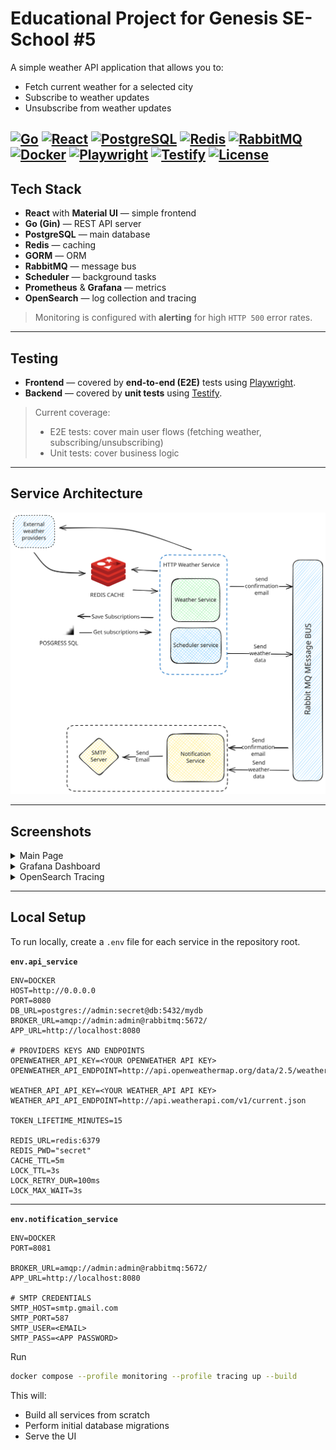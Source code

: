 # Educational Project for Genesis SE-School #5

A simple weather API application that allows you to:
- Fetch current weather for a selected city
- Subscribe to weather updates
- Unsubscribe from weather updates

[![Go](https://img.shields.io/badge/Go-1.22-blue?logo=go&logoColor=white)](https://go.dev/)
[![React](https://img.shields.io/badge/React-18-61dafb?logo=react&logoColor=white)](https://react.dev/)
[![PostgreSQL](https://img.shields.io/badge/PostgreSQL-16-blue?logo=postgresql&logoColor=white)](https://www.postgresql.org/)
[![Redis](https://img.shields.io/badge/Redis-7-red?logo=redis&logoColor=white)](https://redis.io/)
[![RabbitMQ](https://img.shields.io/badge/RabbitMQ-3.13-ff6600?logo=rabbitmq&logoColor=white)](https://www.rabbitmq.com/)
[![Docker](https://img.shields.io/badge/Docker-Compose-blue?logo=docker&logoColor=white)](https://www.docker.com/)
[![Playwright](https://img.shields.io/badge/Playwright-E2E-45ba4b?logo=playwright&logoColor=white)](https://playwright.dev/)
[![Testify](https://img.shields.io/badge/Testify-Unit_Tests-yellow?logo=go&logoColor=white)](https://github.com/stretchr/testify)
[![License](https://img.shields.io/badge/license-MIT-green.svg)](LICENSE)
---

## Tech Stack

- **React** with **Material UI** — simple frontend
- **Go (Gin)** — REST API server
- **PostgreSQL** — main database
- **Redis** — caching
- **GORM** — ORM
- **RabbitMQ** — message bus
- **Scheduler** — background tasks
- **Prometheus** & **Grafana** — metrics
- **OpenSearch** — log collection and tracing
> Monitoring is configured with **alerting** for high `HTTP 500` error rates.

---

## Testing

- **Frontend** — covered by **end-to-end (E2E)** tests using [Playwright](https://playwright.dev/).
- **Backend** — covered by **unit tests** using [Testify](https://github.com/stretchr/testify).

> Current coverage:
> - E2E tests: cover main user flows (fetching weather, subscribing/unsubscribing)
> - Unit tests: cover business logic

---
## Service Architecture

![Architecture](docs/architecture/microservice-architecture.svg)

---

## Screenshots

<details>
  <summary>Main Page</summary>

  ![Main Page](docs/screenshots/MainPage.jpg)

</details>

<details>
  <summary>Grafana Dashboard</summary>

  ![Grafana](docs/screenshots/grafana.jpg)

</details>

<details>
  <summary>OpenSearch Tracing</summary>

  ![OpenSearch](docs/screenshots/Opensearch.jpg)

</details>

---

## Local Setup

To run locally, create a `.env` file for each service in the repository root.

**`env.api_service`**

```env
ENV=DOCKER
HOST=http://0.0.0.0
PORT=8080
DB_URL=postgres://admin:secret@db:5432/mydb
BROKER_URL=amqp://admin:admin@rabbitmq:5672/
APP_URL=http://localhost:8080

# PROVIDERS KEYS AND ENDPOINTS
OPENWEATHER_API_KEY=<YOUR OPENWEATHER API KEY>
OPENWEATHER_API_ENDPOINT=http://api.openweathermap.org/data/2.5/weather

WEATHER_API_API_KEY=<YOUR WEATHER_API API KEY>
WEATHER_API_API_ENDPOINT=http://api.weatherapi.com/v1/current.json

TOKEN_LIFETIME_MINUTES=15

REDIS_URL=redis:6379
REDIS_PWD="secret"
CACHE_TTL=5m
LOCK_TTL=3s
LOCK_RETRY_DUR=100ms
LOCK_MAX_WAIT=3s
```
---
**`env.notification_service`**
```env
ENV=DOCKER
PORT=8081

BROKER_URL=amqp://admin:admin@rabbitmq:5672/
APP_URL=http://localhost:8080

# SMTP CREDENTIALS
SMTP_HOST=smtp.gmail.com
SMTP_PORT=587
SMTP_USER=<EMAIL>
SMTP_PASS=<APP PASSWORD>
```


Run
```bash
docker compose --profile monitoring --profile tracing up --build
```

This will:
- Build all services from scratch
- Perform initial database migrations
- Serve the UI